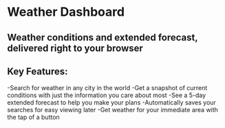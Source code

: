 # Weather Dashboard
## Weather conditions and extended forecast, delivered right to your browser

## Key Features:
-Search for weather in any city in the world
-Get a snapshot of current conditions with just the information you care about most
-See a 5-day extended forecast to help you make your plans
-Automatically saves your searches for easy viewing later
-Get weather for your immediate area with the tap of a button
